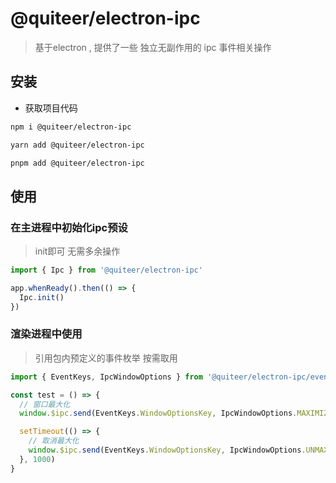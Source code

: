 # @quiteer/electron-ipc


> 基于electron , 提供了一些 独立无副作用的 ipc 事件相关操作

## 安装

- 获取项目代码

```bash
npm i @quiteer/electron-ipc
```
```bash
yarn add @quiteer/electron-ipc
```
```bash
pnpm add @quiteer/electron-ipc
```

## 使用

### 在主进程中初始化ipc预设
> init即可 无需多余操作

```js
import { Ipc } from '@quiteer/electron-ipc'

app.whenReady().then(() => {
  Ipc.init()
})
```

### 渲染进程中使用
> 引用包内预定义的事件枚举  按需取用

```js
import { EventKeys, IpcWindowOptions } from '@quiteer/electron-ipc/event-enum'

const test = () => {
  // 窗口最大化
  window.$ipc.send(EventKeys.WindowOptionsKey, IpcWindowOptions.MAXIMIZE)

  setTimeout(() => {
    // 取消最大化
    window.$ipc.send(EventKeys.WindowOptionsKey, IpcWindowOptions.UNMAXIMIZE)
  }, 1000)
}
```
